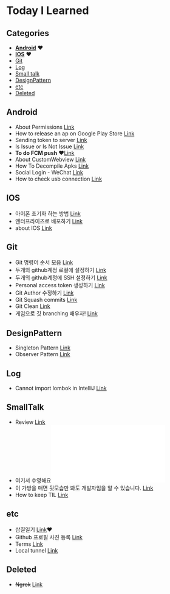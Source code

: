 # Today I Learned 

## Categories

* __[Android](#Android)__ :heart:
* __[IOS](#IOS)__ :heart:
* [Git](#Git)
* [Log](#Log)
* [Small talk](#SmallTalk)
* [DesignPattern](#DesignPattern)
* [etc](#etc)
* [Deleted](#Deleted)

## Android

* About Permissions [Link](/Android/about_runtime_permission.md)
* How to release an ap on Google Play Store [Link](/Android/how_to_release_an_app_on_google_play_store.md)
* Sending token to server [Link](/Android/sending_token_to_server.md)
* Is Issue or Is Not Issue [Link](/Android/IsIssueOrIsNotIssue.md)
* __To do FCM push__ :heart:[Link](/Android/TodoFCMPush.md)
* About CustomWebview [Link](/Android/AboutCustomWebView.md)
* How To Decompile Apks [Link](/Android/howtoDecompileApps.md)
* Social Login - WeChat [Link](/Android/SocialLogin.md)
* How to check usb connection [Link](/Android/HowToCheckUSBConnection.md)

## IOS

* 아이폰 초기화 하는 방법 [Link](/IOS/how_to_initialize_iphone.md)
* 엔터프라이즈로 배포하기 [Link](/IOS/EnterpriseDistribution.md)
* about IOS [Link](/IOS/aboutIOS.md)

## Git

* Git 명령어 순서 모음 [Link](/Git/GitSteps.md)
* 두개의 github계정 로컬에 설정하기 [Link](/Git/SettingTwoGithubAccount.md)
* 두개의 github계정에 SSH 설정하기 [Link](/Git/CreateMutipleSSH.md)
* Personal access token 생성하기 [Link](/Git/CreatePersonalAccessToken.md)
* Git Author 수정하기 [Link](/Git/ModifyAuthor.md)
* Git Squash commits [Link](/Git/Squash_commits.md)
* Git Clean [Link](/Git/GitClean.md)
* 게임으로 깃 branching 배우자! [Link](/Git/Learning_Git_Branching.md)

## DesignPattern

* Singleton Pattern [Link](/DesignPattern/Singleton.md)
* Observer Pattern [Link](/DesignPattern/Observer.md)

## Log

* Cannot import lombok in IntelliJ [Link](/Log/cannot_import_lombok.md)

## SmallTalk

* Review [Link](Small_Talk/review.md)
* 여기서 수영해요![Link](/Small_Talk/Swimming_in_endless_pool.md)
* 이 가방을 매면 뒷모습만 봐도 개발자임을 알 수 있습니다. [Link](https://www.seoulstore.com/products/1329021/detail)
* How to keep TIL [Link](/Small_Talk/HowtokeepTIL.md)

## etc

* 삽질일기 [Link](etc/TIL.md):heart:
* Github 프로필 사진 등록 [Link](/etc/big_head.md)
* Terms [Link](/etc/Terms.md)
* Local tunnel [Link](/etc/alternative_ngrok.md)

## Deleted

* ~~Ngrok~~ [Link](/etc/ngrok.md)